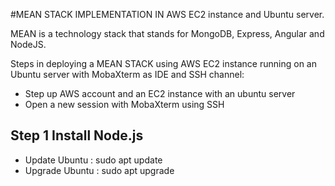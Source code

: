 #MEAN STACK IMPLEMENTATION IN AWS EC2 instance and Ubuntu server. 

MEAN is a technology stack that stands for MongoDB, Express, Angular and NodeJS.

Steps in deploying a MEAN STACK using AWS EC2 instance running on an Ubuntu server with MobaXterm as IDE and SSH channel:

- Step up AWS account and an EC2 instance with an ubuntu server
- Open a new session with MobaXterm using SSH

## Step 1 Install Node.js
- Update Ubuntu : sudo apt update
- Upgrade Ubuntu : sudo apt upgrade
